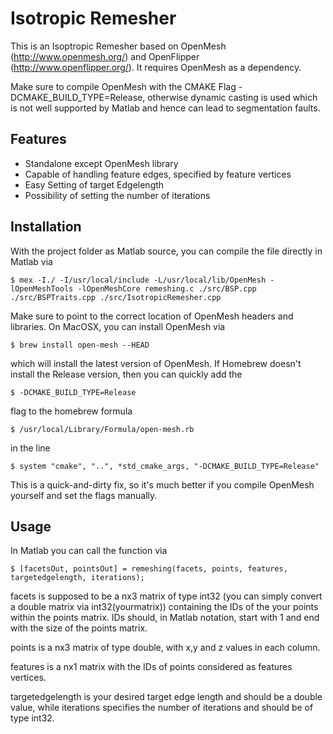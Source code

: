 # Isotropic Remesher

This is an Isoptropic Remesher based on OpenMesh (http://www.openmesh.org/) and OpenFlipper (http://www.openflipper.org/). It requires OpenMesh as a dependency.

Make sure to compile OpenMesh with the CMAKE Flag -DCMAKE_BUILD_TYPE=Release, otherwise dynamic casting is used which is not well supported by Matlab and hence can lead to segmentation faults. 

## Features

- Standalone except OpenMesh library
- Capable of handling feature edges, specified by feature vertices
- Easy Setting of target Edgelength
- Possibility of setting the number of iterations

## Installation

With the project folder as Matlab source, you can compile the file directly in Matlab via

    $ mex -I./ -I/usr/local/include -L/usr/local/lib/OpenMesh -lOpenMeshTools -lOpenMeshCore remeshing.c ./src/BSP.cpp ./src/BSPTraits.cpp ./src/IsotropicRemesher.cpp

Make sure to point to the correct location of OpenMesh headers and libraries. On MacOSX, you can install OpenMesh via

    $ brew install open-mesh --HEAD

which will install the latest version of OpenMesh. If Homebrew doesn't install the Release version, then you can quickly add the

    $ -DCMAKE_BUILD_TYPE=Release

flag to the homebrew formula 

    $ /usr/local/Library/Formula/open-mesh.rb

in the line 

    $ system "cmake", "..", *std_cmake_args, "-DCMAKE_BUILD_TYPE=Release"

This is a quick-and-dirty fix, so it's much better if you compile OpenMesh yourself and set the flags manually. 

## Usage

In Matlab you can call the function via

    $ [facetsOut, pointsOut] = remeshing(facets, points, features, targetedgelength, iterations);

facets is supposed to be a nx3 matrix of type int32 (you can simply convert a double matrix via int32(yourmatrix)) containing the IDs of the your points within the points matrix. IDs should, in Matlab notation, start with 1 and end with the size of the points matrix. 

points is a nx3 matrix of type double, with x,y and z values in each column. 

features is a nx1 matrix with the IDs of points considered as features vertices. 

targetedgelength is your desired target edge length and should be a double value, while iterations specifies the number of iterations and should be of type int32. 